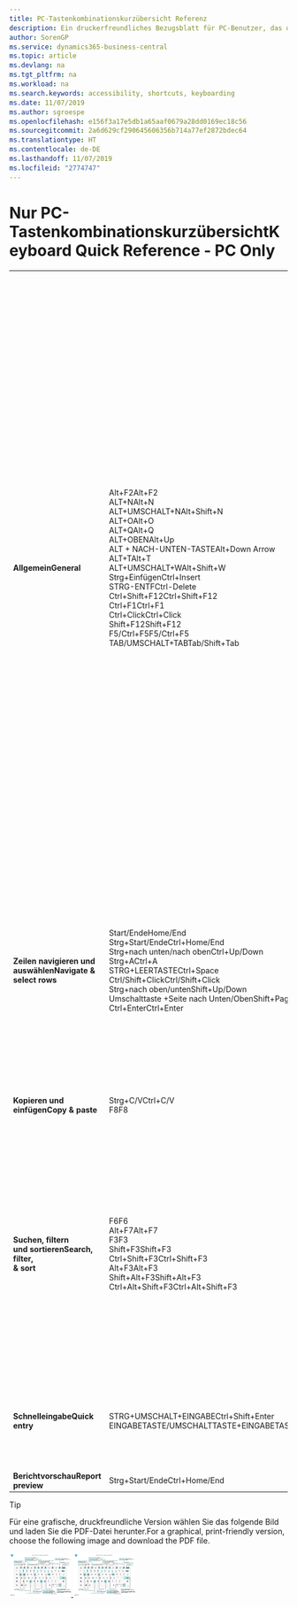 ```yaml
---
title: PC-Tastenkombinationskurzübersicht Referenz
description: Ein druckerfreundliches Bezugsblatt für PC-Benutzer, das die gängigsten Tastenkombinationen enthält.
author: SorenGP
ms.service: dynamics365-business-central
ms.topic: article
ms.devlang: na
ms.tgt_pltfrm: na
ms.workload: na
ms.search.keywords: accessibility, shortcuts, keyboarding
ms.date: 11/07/2019
ms.author: sgroespe
ms.openlocfilehash: e156f3a17e5db1a65aaf0679a28dd0169ec18c56
ms.sourcegitcommit: 2a6d629cf290645606356b714a77ef2872bdec64
ms.translationtype: HT
ms.contentlocale: de-DE
ms.lasthandoff: 11/07/2019
ms.locfileid: "2774747"
---
```

# <a name="keyboard-quick-reference---pc-only"></a><span data-ttu-id="c7e3b-103">Nur PC-Tastenkombinationskurzübersicht</span><span class="sxs-lookup"><span data-stu-id="c7e3b-103">Keyboard Quick Reference - PC Only</span></span>

||||  
|----------------|-----------|----------------|
|<span data-ttu-id="c7e3b-104">**Allgemein**</span><span class="sxs-lookup"><span data-stu-id="c7e3b-104">**General**</span></span>|<span data-ttu-id="c7e3b-105">Alt+F2</span><span class="sxs-lookup"><span data-stu-id="c7e3b-105">Alt+F2</span></span><br /><span data-ttu-id="c7e3b-106">ALT+N</span><span class="sxs-lookup"><span data-stu-id="c7e3b-106">Alt+N</span></span><br /><span data-ttu-id="c7e3b-107">ALT+UMSCHALT+N</span><span class="sxs-lookup"><span data-stu-id="c7e3b-107">Alt+Shift+N</span></span><br /><span data-ttu-id="c7e3b-108">ALT+O</span><span class="sxs-lookup"><span data-stu-id="c7e3b-108">Alt+O</span></span><br /><span data-ttu-id="c7e3b-109">ALT+Q</span><span class="sxs-lookup"><span data-stu-id="c7e3b-109">Alt+Q</span></span><br /><span data-ttu-id="c7e3b-110">ALT+OBEN</span><span class="sxs-lookup"><span data-stu-id="c7e3b-110">Alt+Up</span></span><br /><span data-ttu-id="c7e3b-111">ALT + NACH-UNTEN-TASTE</span><span class="sxs-lookup"><span data-stu-id="c7e3b-111">Alt+Down Arrow</span></span><br /><span data-ttu-id="c7e3b-112">ALT+T</span><span class="sxs-lookup"><span data-stu-id="c7e3b-112">Alt+T</span></span><br /><span data-ttu-id="c7e3b-113">ALT+UMSCHALT+W</span><span class="sxs-lookup"><span data-stu-id="c7e3b-113">Alt+Shift+W</span></span><br /><span data-ttu-id="c7e3b-114">Strg+Einfügen</span><span class="sxs-lookup"><span data-stu-id="c7e3b-114">Ctrl+Insert</span></span><br /><span data-ttu-id="c7e3b-115">STRG-ENTF</span><span class="sxs-lookup"><span data-stu-id="c7e3b-115">Ctrl-Delete</span></span><br /><span data-ttu-id="c7e3b-116">Ctrl+Shift+F12</span><span class="sxs-lookup"><span data-stu-id="c7e3b-116">Ctrl+Shift+F12</span></span><br /><span data-ttu-id="c7e3b-117">Ctrl+F1</span><span class="sxs-lookup"><span data-stu-id="c7e3b-117">Ctrl+F1</span></span><br /><span data-ttu-id="c7e3b-118">Ctrl+Click</span><span class="sxs-lookup"><span data-stu-id="c7e3b-118">Ctrl+Click</span></span><br /><span data-ttu-id="c7e3b-119">Shift+F12</span><span class="sxs-lookup"><span data-stu-id="c7e3b-119">Shift+F12</span></span><br /><span data-ttu-id="c7e3b-120">F5/Ctrl+F5</span><span class="sxs-lookup"><span data-stu-id="c7e3b-120">F5/Ctrl+F5</span></span><br /><span data-ttu-id="c7e3b-121">TAB/UMSCHALT+TAB</span><span class="sxs-lookup"><span data-stu-id="c7e3b-121">Tab/Shift+Tab</span></span><br />|<span data-ttu-id="c7e3b-122">Infoboxbereich anzeigen und ausblenden.</span><span class="sxs-lookup"><span data-stu-id="c7e3b-122">Show and hide the FactBox pane</span></span><br /><span data-ttu-id="c7e3b-123">Erstellen eines neuen Datensatzes</span><span class="sxs-lookup"><span data-stu-id="c7e3b-123">Create a new record</span></span><br /><span data-ttu-id="c7e3b-124">Schließen Sie einen neu erstellten Datensatz und erstellen Sie einen neuen Datensatz.</span><span class="sxs-lookup"><span data-stu-id="c7e3b-124">Close a newly created record and create a new one</span></span><br /><span data-ttu-id="c7e3b-125">Fügen Sie eine neue Notiz für den ausgewählten Datensatz hinzu</span><span class="sxs-lookup"><span data-stu-id="c7e3b-125">Add a new note for the selected record</span></span><br /><span data-ttu-id="c7e3b-126">Öffnen Sie **Mitteilen**</span><span class="sxs-lookup"><span data-stu-id="c7e3b-126">Open **Tell me**</span></span><br /><span data-ttu-id="c7e3b-127">Öffnen Sie QuickInfo oder Überprüfungsfehler</span><span class="sxs-lookup"><span data-stu-id="c7e3b-127">Open tooltip or validation error</span></span><br /><span data-ttu-id="c7e3b-128">Dropdown oder Lookup für Anzeige</span><span class="sxs-lookup"><span data-stu-id="c7e3b-128">Open a drop-down or look up</span></span><br /><span data-ttu-id="c7e3b-129">Öffnen der Seite **Meine Einstellungen**.</span><span class="sxs-lookup"><span data-stu-id="c7e3b-129">Open the **My Settings** page</span></span><br /><span data-ttu-id="c7e3b-130">Öffnen Sie die aktuelle Karte oder das Dokument in einem neuen Fenster</span><span class="sxs-lookup"><span data-stu-id="c7e3b-130">Open the current card or document in a new window</span></span><br /><span data-ttu-id="c7e3b-131">Fügen Sie eine neue Zeile in einem Dokument hinzu</span><span class="sxs-lookup"><span data-stu-id="c7e3b-131">Insert a new line on a document</span></span><br /><span data-ttu-id="c7e3b-132">Löschen Sie die Zeile in einem Dokumenten, Journal oder Arbeitsblatt</span><span class="sxs-lookup"><span data-stu-id="c7e3b-132">Delete the line on a document, journal, or worksheet</span></span><br /><span data-ttu-id="c7e3b-133">Maximieren Sie den Werbebuchungsteil auf einer Dokumentseite</span><span class="sxs-lookup"><span data-stu-id="c7e3b-133">Maximize the line items part on a document page</span></span><br /><span data-ttu-id="c7e3b-134">Hilfe für die Seite öffnen</span><span class="sxs-lookup"><span data-stu-id="c7e3b-134">Open help for the page</span></span><br /><span data-ttu-id="c7e3b-135">Navigieren Sie beim Personalisieren und Anpassen</span><span class="sxs-lookup"><span data-stu-id="c7e3b-135">Navigate when personalizing and customizing</span></span><br /><span data-ttu-id="c7e3b-136">Öffnen Sie den Rollen-Explorer, eine Funktionsübersicht.</span><span class="sxs-lookup"><span data-stu-id="c7e3b-136">Open the role explorer, a feature overview</span></span><br /><span data-ttu-id="c7e3b-137">Die Seite aktualisieren/neu laden.</span><span class="sxs-lookup"><span data-stu-id="c7e3b-137">Refresh/reload page</span></span><br /><span data-ttu-id="c7e3b-138">Fokus auf das nächste/vorherige Element richten</span><span class="sxs-lookup"><span data-stu-id="c7e3b-138">Move focus to the next/previous element</span></span>|
|<span data-ttu-id="c7e3b-139">**Zeilen navigieren und<br />auswählen**</span><span class="sxs-lookup"><span data-stu-id="c7e3b-139">**Navigate &<br />select rows**</span></span>| <span data-ttu-id="c7e3b-140">Start/Ende</span><span class="sxs-lookup"><span data-stu-id="c7e3b-140">Home/End</span></span><br /><span data-ttu-id="c7e3b-141">Strg+Start/Ende</span><span class="sxs-lookup"><span data-stu-id="c7e3b-141">Ctrl+Home/End</span></span> <br /><span data-ttu-id="c7e3b-142">Strg+nach unten/nach oben</span><span class="sxs-lookup"><span data-stu-id="c7e3b-142">Ctrl+Up/Down</span></span><br /><span data-ttu-id="c7e3b-143">Strg+A</span><span class="sxs-lookup"><span data-stu-id="c7e3b-143">Ctrl+A</span></span> <br /><span data-ttu-id="c7e3b-144">STRG+LEERTASTE</span><span class="sxs-lookup"><span data-stu-id="c7e3b-144">Ctrl+Space</span></span><br /><span data-ttu-id="c7e3b-145">Ctrl/Shift+Click</span><span class="sxs-lookup"><span data-stu-id="c7e3b-145">Ctrl/Shift+Click</span></span><br /><span data-ttu-id="c7e3b-146">Strg+nach oben/unten</span><span class="sxs-lookup"><span data-stu-id="c7e3b-146">Shift+Up/Down</span></span><br /><span data-ttu-id="c7e3b-147">Umschalttaste +Seite nach Unten/Oben</span><span class="sxs-lookup"><span data-stu-id="c7e3b-147">Shift+Page Up/Down</span></span><br /><span data-ttu-id="c7e3b-148">Ctrl+Enter</span><span class="sxs-lookup"><span data-stu-id="c7e3b-148">Ctrl+Enter</span></span>| <span data-ttu-id="c7e3b-149">Zum ersten/letzten Feld gehen.</span><span class="sxs-lookup"><span data-stu-id="c7e3b-149">Go to first/last field</span></span><br /><span data-ttu-id="c7e3b-150">Zur ersten/letzten Zeile.</span><span class="sxs-lookup"><span data-stu-id="c7e3b-150">Go to first/last row</span></span><br /><span data-ttu-id="c7e3b-151">Navigieren Sie ohne die Auswahl zu verlieren</span><span class="sxs-lookup"><span data-stu-id="c7e3b-151">Navigate without losing selection</span></span><br /><span data-ttu-id="c7e3b-152">Alles auswählen</span><span class="sxs-lookup"><span data-stu-id="c7e3b-152">Select all</span></span><br /><span data-ttu-id="c7e3b-153">Toggle-Zeilen-Auswahl</span><span class="sxs-lookup"><span data-stu-id="c7e3b-153">Toggle row selection</span></span><br /> <span data-ttu-id="c7e3b-154">Fügen Sie die Zeile/Zeilen der Angaben hinzu</span><span class="sxs-lookup"><span data-stu-id="c7e3b-154">Add the row/rows to the selection</span></span><br /><span data-ttu-id="c7e3b-155">Fügen Sie Zeilen über/unter der Auswahl hinzu</span><span class="sxs-lookup"><span data-stu-id="c7e3b-155">Add row above/below to selection</span></span><br /><span data-ttu-id="c7e3b-156">Sichtbare Zeilen darüber/darunter auswählen</span><span class="sxs-lookup"><span data-stu-id="c7e3b-156">Select visible rows above/below</span></span> <br /><span data-ttu-id="c7e3b-157">Fokussieren Sie auf die Liste</span><span class="sxs-lookup"><span data-stu-id="c7e3b-157">Focus out of the list</span></span>|
|<span data-ttu-id="c7e3b-158">**Kopieren und einfügen**</span><span class="sxs-lookup"><span data-stu-id="c7e3b-158">**Copy & paste**</span></span>|<span data-ttu-id="c7e3b-159">Strg+C/V</span><span class="sxs-lookup"><span data-stu-id="c7e3b-159">Ctrl+C/V</span></span><br /><span data-ttu-id="c7e3b-160">F8</span><span class="sxs-lookup"><span data-stu-id="c7e3b-160">F8</span></span>|<span data-ttu-id="c7e3b-161">Zeilen kopieren/einfügen</span><span class="sxs-lookup"><span data-stu-id="c7e3b-161">Copy/paste rows</span></span><br /><span data-ttu-id="c7e3b-162">Kopiere Feld in aktuellen Zeile</span><span class="sxs-lookup"><span data-stu-id="c7e3b-162">Copy field above into current row</span></span>|
|<span data-ttu-id="c7e3b-163">**Suchen, filtern <br />und sortieren**</span><span class="sxs-lookup"><span data-stu-id="c7e3b-163">**Search, filter, <br />& sort**</span></span>|<span data-ttu-id="c7e3b-164">F6</span><span class="sxs-lookup"><span data-stu-id="c7e3b-164">F6</span></span><br /><span data-ttu-id="c7e3b-165">Alt+F7</span><span class="sxs-lookup"><span data-stu-id="c7e3b-165">Alt+F7</span></span><br /><span data-ttu-id="c7e3b-166">F3</span><span class="sxs-lookup"><span data-stu-id="c7e3b-166">F3</span></span><br /><span data-ttu-id="c7e3b-167">Shift+F3</span><span class="sxs-lookup"><span data-stu-id="c7e3b-167">Shift+F3</span></span><br /><span data-ttu-id="c7e3b-168">Ctrl+Shift+F3</span><span class="sxs-lookup"><span data-stu-id="c7e3b-168">Ctrl+Shift+F3</span></span><br /><span data-ttu-id="c7e3b-169">Alt+F3</span><span class="sxs-lookup"><span data-stu-id="c7e3b-169">Alt+F3</span></span><br /><span data-ttu-id="c7e3b-170">Shift+Alt+F3</span><span class="sxs-lookup"><span data-stu-id="c7e3b-170">Shift+Alt+F3</span></span><br /><span data-ttu-id="c7e3b-171">Ctrl+Alt+Shift+F3</span><span class="sxs-lookup"><span data-stu-id="c7e3b-171">Ctrl+Alt+Shift+F3</span></span>|<span data-ttu-id="c7e3b-172">Navigieren zum nächsten Inforegister</span><span class="sxs-lookup"><span data-stu-id="c7e3b-172">Move to next FastTab</span></span><br /><span data-ttu-id="c7e3b-173">Sortieren Sie die ausgewählte Spalte in aufsteigender/absteigender Reihenfolge.</span><span class="sxs-lookup"><span data-stu-id="c7e3b-173">Sort column in ascending/descending order</span></span><br /><span data-ttu-id="c7e3b-174">Toggle-Suche</span><span class="sxs-lookup"><span data-stu-id="c7e3b-174">Toggle search</span></span><br /><span data-ttu-id="c7e3b-175">Wechselt zwischen Filterbereich; Fokus auf Feldfilter</span><span class="sxs-lookup"><span data-stu-id="c7e3b-175">Toggle filter pane; focus on field filters</span></span><br /><span data-ttu-id="c7e3b-176">Wechselt zwischen Filterbereich; Fokus auf Feldfilter</span><span class="sxs-lookup"><span data-stu-id="c7e3b-176">Toggle filter pane; focus on totals filters</span></span><br /><span data-ttu-id="c7e3b-177">Filtern Sie ausgewählte Zellwerte</span><span class="sxs-lookup"><span data-stu-id="c7e3b-177">Filter on selected cell value</span></span><br /><span data-ttu-id="c7e3b-178">Filter auf ausgewählten Felder hinzufügen</span><span class="sxs-lookup"><span data-stu-id="c7e3b-178">Add filter on selected field</span></span><br /><span data-ttu-id="c7e3b-179">Filter zurücksetzen</span><span class="sxs-lookup"><span data-stu-id="c7e3b-179">Reset filters</span></span>|
|<span data-ttu-id="c7e3b-180">**Schnelleingabe**</span><span class="sxs-lookup"><span data-stu-id="c7e3b-180">**Quick entry**</span></span>|<span data-ttu-id="c7e3b-181">STRG+UMSCHALT+EINGABE</span><span class="sxs-lookup"><span data-stu-id="c7e3b-181">Ctrl+Shift+Enter</span></span><br /><span data-ttu-id="c7e3b-182">EINGABETASTE/UMSCHALTTASTE+EINGABETASTE</span><span class="sxs-lookup"><span data-stu-id="c7e3b-182">Enter/Shift+Enter</span></span>|<span data-ttu-id="c7e3b-183">Zum nächsten Schnelleingabefeld außerhalb einer Liste navigieren</span><span class="sxs-lookup"><span data-stu-id="c7e3b-183">Go to next Quick Entry field outside a list</span></span><br /><span data-ttu-id="c7e3b-184">Zum nächsten/vorherigen Schnelleingabefeld navigieren</span><span class="sxs-lookup"><span data-stu-id="c7e3b-184">Go to next/previous Quick Entry field</span></span>|
|<span data-ttu-id="c7e3b-185">**Berichtvorschau**</span><span class="sxs-lookup"><span data-stu-id="c7e3b-185">**Report preview**</span></span>|<span data-ttu-id="c7e3b-186">Strg+Start/Ende</span><span class="sxs-lookup"><span data-stu-id="c7e3b-186">Ctrl+Home/End</span></span>|<span data-ttu-id="c7e3b-187">Zur ersten/letzten Seite.</span><span class="sxs-lookup"><span data-stu-id="c7e3b-187">Go to the first/last page</span></span>|

> [!TIP]
> <span data-ttu-id="c7e3b-188">Für eine grafische, druckfreundliche Version wählen Sie das folgende Bild und laden Sie die PDF-Datei herunter.</span><span class="sxs-lookup"><span data-stu-id="c7e3b-188">For a graphical, print-friendly version, choose the following image and download the PDF file.</span></span>
>
> <span data-ttu-id="c7e3b-189">[ ![](media/keyboard_shortcut_inline.png) ](media/keyboard_shortcuts.pdf)</span><span class="sxs-lookup"><span data-stu-id="c7e3b-189">[ ![](media/keyboard_shortcut_inline.png) ](media/keyboard_shortcuts.pdf)</span></span>
